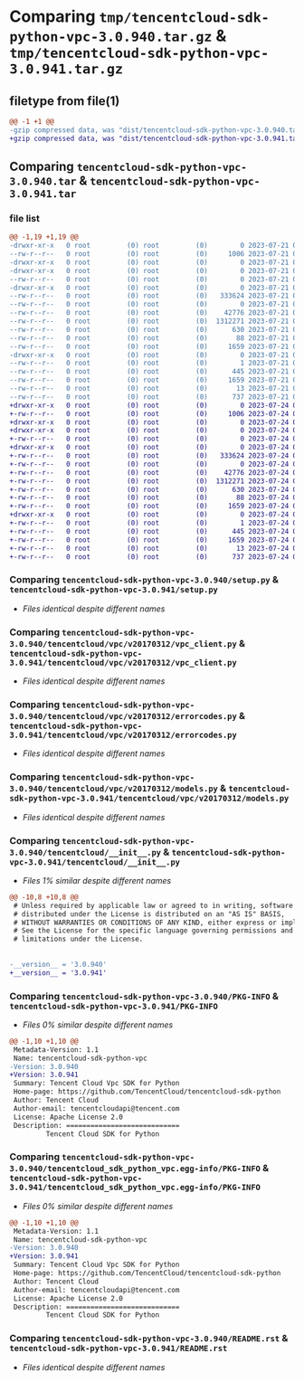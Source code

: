 # Comparing `tmp/tencentcloud-sdk-python-vpc-3.0.940.tar.gz` & `tmp/tencentcloud-sdk-python-vpc-3.0.941.tar.gz`

## filetype from file(1)

```diff
@@ -1 +1 @@
-gzip compressed data, was "dist/tencentcloud-sdk-python-vpc-3.0.940.tar", last modified: Fri Jul 21 00:55:44 2023, max compression
+gzip compressed data, was "dist/tencentcloud-sdk-python-vpc-3.0.941.tar", last modified: Mon Jul 24 00:47:56 2023, max compression
```

## Comparing `tencentcloud-sdk-python-vpc-3.0.940.tar` & `tencentcloud-sdk-python-vpc-3.0.941.tar`

### file list

```diff
@@ -1,19 +1,19 @@
-drwxr-xr-x   0 root         (0) root         (0)        0 2023-07-21 00:55:44.000000 tencentcloud-sdk-python-vpc-3.0.940/
--rw-r--r--   0 root         (0) root         (0)     1006 2023-07-21 00:55:44.000000 tencentcloud-sdk-python-vpc-3.0.940/setup.py
-drwxr-xr-x   0 root         (0) root         (0)        0 2023-07-21 00:55:44.000000 tencentcloud-sdk-python-vpc-3.0.940/tencentcloud/
-drwxr-xr-x   0 root         (0) root         (0)        0 2023-07-21 00:55:44.000000 tencentcloud-sdk-python-vpc-3.0.940/tencentcloud/vpc/
--rw-r--r--   0 root         (0) root         (0)        0 2023-07-21 00:55:44.000000 tencentcloud-sdk-python-vpc-3.0.940/tencentcloud/vpc/__init__.py
-drwxr-xr-x   0 root         (0) root         (0)        0 2023-07-21 00:55:44.000000 tencentcloud-sdk-python-vpc-3.0.940/tencentcloud/vpc/v20170312/
--rw-r--r--   0 root         (0) root         (0)   333624 2023-07-21 00:55:44.000000 tencentcloud-sdk-python-vpc-3.0.940/tencentcloud/vpc/v20170312/vpc_client.py
--rw-r--r--   0 root         (0) root         (0)        0 2023-07-21 00:55:44.000000 tencentcloud-sdk-python-vpc-3.0.940/tencentcloud/vpc/v20170312/__init__.py
--rw-r--r--   0 root         (0) root         (0)    42776 2023-07-21 00:55:44.000000 tencentcloud-sdk-python-vpc-3.0.940/tencentcloud/vpc/v20170312/errorcodes.py
--rw-r--r--   0 root         (0) root         (0)  1312271 2023-07-21 00:55:44.000000 tencentcloud-sdk-python-vpc-3.0.940/tencentcloud/vpc/v20170312/models.py
--rw-r--r--   0 root         (0) root         (0)      630 2023-07-21 00:55:44.000000 tencentcloud-sdk-python-vpc-3.0.940/tencentcloud/__init__.py
--rw-r--r--   0 root         (0) root         (0)       88 2023-07-21 00:55:44.000000 tencentcloud-sdk-python-vpc-3.0.940/setup.cfg
--rw-r--r--   0 root         (0) root         (0)     1659 2023-07-21 00:55:44.000000 tencentcloud-sdk-python-vpc-3.0.940/PKG-INFO
-drwxr-xr-x   0 root         (0) root         (0)        0 2023-07-21 00:55:44.000000 tencentcloud-sdk-python-vpc-3.0.940/tencentcloud_sdk_python_vpc.egg-info/
--rw-r--r--   0 root         (0) root         (0)        1 2023-07-21 00:55:44.000000 tencentcloud-sdk-python-vpc-3.0.940/tencentcloud_sdk_python_vpc.egg-info/dependency_links.txt
--rw-r--r--   0 root         (0) root         (0)      445 2023-07-21 00:55:44.000000 tencentcloud-sdk-python-vpc-3.0.940/tencentcloud_sdk_python_vpc.egg-info/SOURCES.txt
--rw-r--r--   0 root         (0) root         (0)     1659 2023-07-21 00:55:44.000000 tencentcloud-sdk-python-vpc-3.0.940/tencentcloud_sdk_python_vpc.egg-info/PKG-INFO
--rw-r--r--   0 root         (0) root         (0)       13 2023-07-21 00:55:44.000000 tencentcloud-sdk-python-vpc-3.0.940/tencentcloud_sdk_python_vpc.egg-info/top_level.txt
--rw-r--r--   0 root         (0) root         (0)      737 2023-07-21 00:55:44.000000 tencentcloud-sdk-python-vpc-3.0.940/README.rst
+drwxr-xr-x   0 root         (0) root         (0)        0 2023-07-24 00:47:56.000000 tencentcloud-sdk-python-vpc-3.0.941/
+-rw-r--r--   0 root         (0) root         (0)     1006 2023-07-24 00:47:56.000000 tencentcloud-sdk-python-vpc-3.0.941/setup.py
+drwxr-xr-x   0 root         (0) root         (0)        0 2023-07-24 00:47:56.000000 tencentcloud-sdk-python-vpc-3.0.941/tencentcloud/
+drwxr-xr-x   0 root         (0) root         (0)        0 2023-07-24 00:47:56.000000 tencentcloud-sdk-python-vpc-3.0.941/tencentcloud/vpc/
+-rw-r--r--   0 root         (0) root         (0)        0 2023-07-24 00:47:56.000000 tencentcloud-sdk-python-vpc-3.0.941/tencentcloud/vpc/__init__.py
+drwxr-xr-x   0 root         (0) root         (0)        0 2023-07-24 00:47:56.000000 tencentcloud-sdk-python-vpc-3.0.941/tencentcloud/vpc/v20170312/
+-rw-r--r--   0 root         (0) root         (0)   333624 2023-07-24 00:47:56.000000 tencentcloud-sdk-python-vpc-3.0.941/tencentcloud/vpc/v20170312/vpc_client.py
+-rw-r--r--   0 root         (0) root         (0)        0 2023-07-24 00:47:56.000000 tencentcloud-sdk-python-vpc-3.0.941/tencentcloud/vpc/v20170312/__init__.py
+-rw-r--r--   0 root         (0) root         (0)    42776 2023-07-24 00:47:56.000000 tencentcloud-sdk-python-vpc-3.0.941/tencentcloud/vpc/v20170312/errorcodes.py
+-rw-r--r--   0 root         (0) root         (0)  1312271 2023-07-24 00:47:56.000000 tencentcloud-sdk-python-vpc-3.0.941/tencentcloud/vpc/v20170312/models.py
+-rw-r--r--   0 root         (0) root         (0)      630 2023-07-24 00:47:56.000000 tencentcloud-sdk-python-vpc-3.0.941/tencentcloud/__init__.py
+-rw-r--r--   0 root         (0) root         (0)       88 2023-07-24 00:47:56.000000 tencentcloud-sdk-python-vpc-3.0.941/setup.cfg
+-rw-r--r--   0 root         (0) root         (0)     1659 2023-07-24 00:47:56.000000 tencentcloud-sdk-python-vpc-3.0.941/PKG-INFO
+drwxr-xr-x   0 root         (0) root         (0)        0 2023-07-24 00:47:56.000000 tencentcloud-sdk-python-vpc-3.0.941/tencentcloud_sdk_python_vpc.egg-info/
+-rw-r--r--   0 root         (0) root         (0)        1 2023-07-24 00:47:56.000000 tencentcloud-sdk-python-vpc-3.0.941/tencentcloud_sdk_python_vpc.egg-info/dependency_links.txt
+-rw-r--r--   0 root         (0) root         (0)      445 2023-07-24 00:47:56.000000 tencentcloud-sdk-python-vpc-3.0.941/tencentcloud_sdk_python_vpc.egg-info/SOURCES.txt
+-rw-r--r--   0 root         (0) root         (0)     1659 2023-07-24 00:47:56.000000 tencentcloud-sdk-python-vpc-3.0.941/tencentcloud_sdk_python_vpc.egg-info/PKG-INFO
+-rw-r--r--   0 root         (0) root         (0)       13 2023-07-24 00:47:56.000000 tencentcloud-sdk-python-vpc-3.0.941/tencentcloud_sdk_python_vpc.egg-info/top_level.txt
+-rw-r--r--   0 root         (0) root         (0)      737 2023-07-24 00:47:56.000000 tencentcloud-sdk-python-vpc-3.0.941/README.rst
```

### Comparing `tencentcloud-sdk-python-vpc-3.0.940/setup.py` & `tencentcloud-sdk-python-vpc-3.0.941/setup.py`

 * *Files identical despite different names*

### Comparing `tencentcloud-sdk-python-vpc-3.0.940/tencentcloud/vpc/v20170312/vpc_client.py` & `tencentcloud-sdk-python-vpc-3.0.941/tencentcloud/vpc/v20170312/vpc_client.py`

 * *Files identical despite different names*

### Comparing `tencentcloud-sdk-python-vpc-3.0.940/tencentcloud/vpc/v20170312/errorcodes.py` & `tencentcloud-sdk-python-vpc-3.0.941/tencentcloud/vpc/v20170312/errorcodes.py`

 * *Files identical despite different names*

### Comparing `tencentcloud-sdk-python-vpc-3.0.940/tencentcloud/vpc/v20170312/models.py` & `tencentcloud-sdk-python-vpc-3.0.941/tencentcloud/vpc/v20170312/models.py`

 * *Files identical despite different names*

### Comparing `tencentcloud-sdk-python-vpc-3.0.940/tencentcloud/__init__.py` & `tencentcloud-sdk-python-vpc-3.0.941/tencentcloud/__init__.py`

 * *Files 1% similar despite different names*

```diff
@@ -10,8 +10,8 @@
 # Unless required by applicable law or agreed to in writing, software
 # distributed under the License is distributed on an "AS IS" BASIS,
 # WITHOUT WARRANTIES OR CONDITIONS OF ANY KIND, either express or implied.
 # See the License for the specific language governing permissions and
 # limitations under the License.
 
 
-__version__ = '3.0.940'
+__version__ = '3.0.941'
```

### Comparing `tencentcloud-sdk-python-vpc-3.0.940/PKG-INFO` & `tencentcloud-sdk-python-vpc-3.0.941/PKG-INFO`

 * *Files 0% similar despite different names*

```diff
@@ -1,10 +1,10 @@
 Metadata-Version: 1.1
 Name: tencentcloud-sdk-python-vpc
-Version: 3.0.940
+Version: 3.0.941
 Summary: Tencent Cloud Vpc SDK for Python
 Home-page: https://github.com/TencentCloud/tencentcloud-sdk-python
 Author: Tencent Cloud
 Author-email: tencentcloudapi@tencent.com
 License: Apache License 2.0
 Description: ============================
         Tencent Cloud SDK for Python
```

### Comparing `tencentcloud-sdk-python-vpc-3.0.940/tencentcloud_sdk_python_vpc.egg-info/PKG-INFO` & `tencentcloud-sdk-python-vpc-3.0.941/tencentcloud_sdk_python_vpc.egg-info/PKG-INFO`

 * *Files 0% similar despite different names*

```diff
@@ -1,10 +1,10 @@
 Metadata-Version: 1.1
 Name: tencentcloud-sdk-python-vpc
-Version: 3.0.940
+Version: 3.0.941
 Summary: Tencent Cloud Vpc SDK for Python
 Home-page: https://github.com/TencentCloud/tencentcloud-sdk-python
 Author: Tencent Cloud
 Author-email: tencentcloudapi@tencent.com
 License: Apache License 2.0
 Description: ============================
         Tencent Cloud SDK for Python
```

### Comparing `tencentcloud-sdk-python-vpc-3.0.940/README.rst` & `tencentcloud-sdk-python-vpc-3.0.941/README.rst`

 * *Files identical despite different names*

